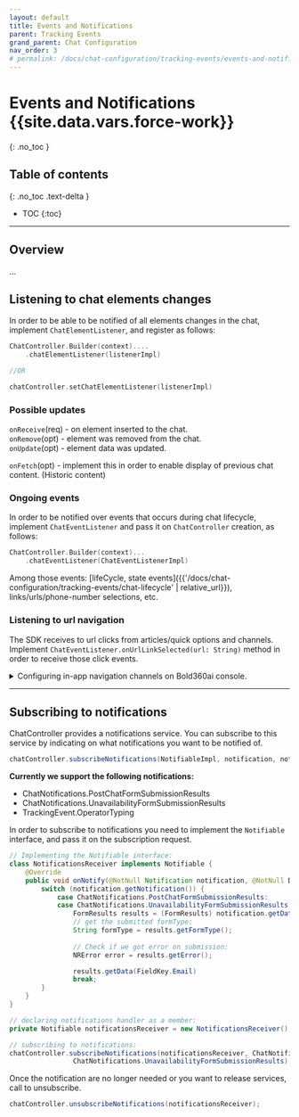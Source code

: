 ```yaml
---
layout: default
title: Events and Notifications
parent: Tracking Events
grand_parent: Chat Configuration
nav_order: 3
# permalink: /docs/chat-configuration/tracking-events/events-and-notifications
---
```


# Events and Notifications {{site.data.vars.force-work}}
{: .no_toc }

## Table of contents
{: .no_toc .text-delta }

- TOC
{:toc}

---

## Overview
...

## Listening to chat elements changes
In order to be able to be notified of all elements changes in the chat, implement `ChatElementListener`, and register as follows:
```kotlin
ChatController.Builder(context)....
    .chatElementListener(listenerImpl)

//OR

chatController.setChatElementListener(listenerImpl)
```
### Possible updates 
`onReceive`(req) - on element inserted to the chat.   
`onRemove`(opt) - element was removed from the chat.   
`onUpdate`(opt) - element data was updated.

`onFetch`(opt) - implement this in order to enable display of previous chat content. (Historic content)


### Ongoing events
In order to be notified over events that occurs during chat lifecycle, implement `ChatEventListener` and pass it on `ChatController` creation, as follows:
```kotlin
ChatController.Builder(context)...
    .chatEventListener(ChatEventListenerImpl)
```
Among those events: [lifeCycle, state events]({{'/docs/chat-configuration/tracking-events/chat-lifecycle' | relative_url}}), links/urls/phone-number selections, etc.

### Listening to url navigation
  The SDK receives to url clicks from articles/quick options and channels.
  Implement `ChatEventListener.onUrlLinkSelected(url: String)` method in order to receive those click events.

  <details close markdown="block">
  <summary>Configuring in-app navigation channels on Bold360ai console.</summary>
  
    Follow those steps:   
    
    1. Navigate to Channeling -> Channeling Policy

    2. Create a new Channel.

    3. Fill up the next fields:
        * Channel name and description
        * Who’s the target audience
    
    4. At `What To Do` select `Ticket`
    
    5. Fill the relevant fields:
        * Label
        * Button action -> `Open Custom URL`
        * Fill the Link Url with the inApp navigation prefix (example: inApp://MainFragment)
    
    6. Click on Save Settings

</details>
  
---

## Subscribing to notifications
ChatController provides a notifications service. You can subscribe to this service by indicating on what notifications you want to be notified of.
```java
chatController.subscribeNotifications(NotifiableImpl, notification, notification,...)
```
**Currently we support the following notifications:**
- ChatNotifications.PostChatFormSubmissionResults
- ChatNotifications.UnavailabilityFormSubmissionResults
- TrackingEvent.OperatorTyping

In order to subscribe to notifications you need to implement the `Notifiable` interface, and pass it on the subscription request.
```java
// Implementing the Notifiable interface:
class NotificationsReceiver implements Notifiable {
    @Override
    public void onNotify(@NotNull Notification notification, @NotNull DispatchContinuation dispatcher) {
        switch (notification.getNotification()) {
            case ChatNotifications.PostChatFormSubmissionResults:
            case ChatNotifications.UnavailabilityFormSubmissionResults:
                FormResults results = (FormResults) notification.getData();
                // get the submitted formType:
                String formType = results.getFormType();
                
                // Check if we got error on submission:
                NRError error = results.getError(); 

                results.getData(FieldKey.Email)
                break;
        }
    }
}

// declaring notifications handler as a member: 
private Notifiable notificationsReceiver = new NotificationsReceiver();

// subscribing to notifications:
chatController.subscribeNotifications(notificationsReceiver, ChatNotifications.PostChatFormSubmissionResults,
                ChatNotifications.UnavailabilityFormSubmissionResults);
```
Once the notification are no longer needed or you want to release services, call to unsubscribe.
```java
chatController.unsubscribeNotifications(notificationsReceiver);
```